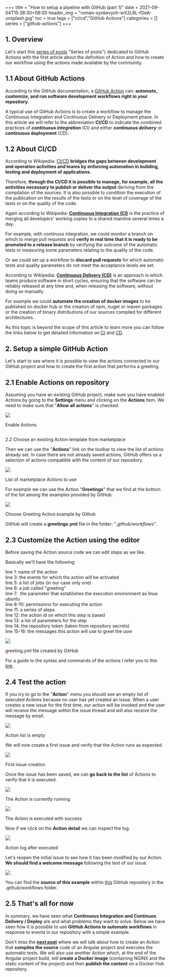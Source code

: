 +++
title = "How to setup a pipeline with GitHub (part 1)"
date = 2021-09-04T15:38:30+08:00
header_img = "roman-synkevych-wX2L8L-fGeA-unsplash.jpg"
toc = true
tags = ["ci/cd","GitHub Actions"]
categories = []
series = ["github-actions"]
+++

## 1\. Overview

Let's start this [series of posts](/series/github-actions) "Series of posts") dedicated to GitHub Actions with the first article about the definition of Action and how to create our workflow using the actions made available by the community.

## 1.1 About GitHub Actions

According to the GitHub documentation, a [GitHub Action](https://docs.github.com/en/actions) can: **automate, customize, and run software development workflows right in your repository.**

A typical use of GitHub Actions is to create a workflow to manage the Continuous Integration and Continuous Delivery or Deployment phase. In this article we will refer to the abbreviation **CI/CD** to indicate the combined practices of _**continuous integration**_ (CI) and either _**continuous delivery**_ or **continuous deployment** (CD).

## 1.2 About CI/CD

According to Wikipedia: [CI/CD](https://en.wikipedia.org/wiki/CI/CD) **bridges the gaps between development and operation activities and teams by enforcing automation in building, testing and deployment of applications.**

Therefore, **through the CI/CD it is possible to manage, for example, all the activities necessary to publish or deliver the output** deriving from the compilation of the sources. It is also possible to condition the execution of the publication on the results of the tests or on the level of coverage of the tests or on the quality of the code.

Again according to Wikipedia: **[Continuous Integration (CI)](https://en.wikipedia.org/wiki/Continuous_integration)** is the practice of merging all developers' working copies to a shared mainline several times a day.

For example, with continuos integration, we could monitor a branch on which to merge pull requests and **verify in real time that it is ready to be promoted to a release branch** by verifying the outcome of the automatic tests or measuring some parameters relating to the quality of the code.

Or we could set up a workflow to **discard pull requests** for which automatic tests and quality parameters do not meet the acceptance levels we set.

According to Wikipedia: **[Continuous Delivery (CD)](https://en.wikipedia.org/wiki/Continuous_delivery)** is an approach in which teams produce software in short cycles, ensuring that the software can be reliably released at any time and, when releasing the software, without doing so manually

For example we could **automate the creation of docker images** to be published on docker hub or the creation of npm, nuget or maven packages or the creation of binary distributions of our sources compiled for different architectures.

As this topic is beyond the scope of this article to learn more you can follow the links below to get detailed information on [CI](https://en.wikipedia.org/wiki/Continuous_integration) and [CD](https://en.wikipedia.org/wiki/Continuous_delivery).

## 2\. Setup a simple GitHub Action

Let's start to see where it is possible to view the actions connected to our GitHub project and how to create the first action that performs a greeting.

## 2.1 Enable Actions on repository

Assuming you have an existing GitHub project, make sure you have enabled Actions by going to the **Settings** menu and clicking on the **Actions** item. We need to make sure that "**Allow all actions**" is checked.

![](/Action-setup-2.png)

Enable Actions

##   
2.2 Choose an existing Action template from marketplace

Then we can use the "**Actions**" link on the toolbar to view the list of actions already set. In case there are not already saved actions, GitHub offers us a selection of actions compatible with the content of our repository.

![](/Action-create-1.png)

List of marketplace Actions to use

For example we can use the Action "**Greetings**" that we find at the bottom of the list among the examples provided by GitHub.

![](/Action-create-greeting-1.png)

Choose Greeting Action example by Github

GitHub will create a **greetings.yml** file in the folder: "_.github/workflows_".

## 2.3 Customize the Action using the editor

Before saving the Action source code we can edit steps as we like.

Basically we'll have the following:

line 1: name of the action  
line 3: the events for which the action will be activated  
line 5: a list of jobs (in our case only one)  
line 6: a job called "greeting"  
line 7:  the parameter that establishes the execution environment as linux ubuntu  
line 8-10: permissions for executing the action  
line 11: a series of steps  
line 12: the action id on which this step is based  
line 13: a list of parameters for the step  
line 14: the repository token (taken from repository secrets)  
line 15-16: the messages this action will use to greet the user

![](/Action-create-greeting2-1.png)

greeting.yml file created by GitHub

For a guide to the syntax and commands of the actions I refer you to this [link](https://docs.github.com/en/actions/reference/workflow-syntax-for-github-actions).

## 2.4 Test the action

If you try to go to the "**Action**" menu you should see an empty list of executed Actions because no user has yet created an issue. When a user creates a new issue for the first time, our action will be invoked and the user will receive the message within the issue thread and will also receive the message by email.

![](/actions-list.png)

Action list is empty

We will now create a first issue and verify that the Action runs as expected.

![](/issue-creation.png)

First issue creation

Once the issue has been saved, we can **go back to the list** of Actions to verify that it is executed.

![](/action-running.png)

The Action is currently running

![](/action-executed.png)

The Action is executed with success

Now if we click on the **Action detail** we can inspect the log.

![](/action-log.png)

Action log after executed

Let's reopen the initial issue to see how it has been modified by our Action. **We should find a welcome message** following the text of our issue.

![](/issue-after-action.png)

You can find the **source of this example** within [this](https://github.com/emidiomorgia/electron-angular) GitHub repository in the .github/workflows folder.

## 2.5 That's all for now

In summary, we have seen what **Continuous Integration and Continuos Delivery / Deploy** are and what problems they want to solve. Below we have seen how it is possible to use **GitHub Actions to automate workflows** in response to events in our repository with a simple example.

Don't miss the **[next post](https://www.morgia.info/how-to-setup-a-pipeline-with-github-action-in-order-to-build-and-publish-a-docker-image-from-your-repo-into-docker-hub-part-2/)** where we will talk about how to create an Action that **compiles the source** code of an Angular project and executes the automatic tests. We will also use another Action which, at the end of the Angular project build, will **create a Docker image** (containing NGINX and the static content of the project) and then **publish the content** on a Docker Hub repository.